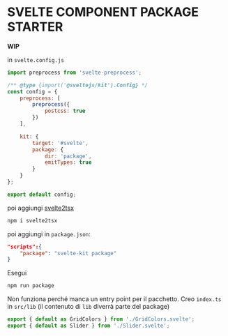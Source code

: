 # SVELTE COMPONENT PACKAGE STARTER

**WIP**



in `svelte.config.js`

```js
import preprocess from 'svelte-preprocess';

/** @type {import('@sveltejs/kit').Config} */
const config = {
	preprocess: [
		preprocess({
			postcss: true
		})
	],

	kit: {
		target: '#svelte',
		package: {
			dir: 'package',
			emitTypes: true
		}
	}
};

export default config;
```

poi aggiungi [svelte2tsx](https://www.npmjs.com/package/svelte2tsx)

```bash
npm i svelte2tsx
```

poi aggiungi in `package.json`:

```json
"scripts":{
    "package": "svelte-kit package"
}
```

Esegui 

```bash
npm run package
```

Non funziona perché manca un entry point per il pacchetto. Creo `index.ts` in `src/lib` (il contenuto di `lib` diverrà parte del package)

```ts
export { default as GridColors } from './GridColors.svelte';
export { default as Slider } from './Slider.svelte'; 
```